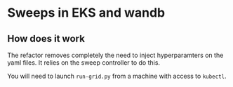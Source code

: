# Sweeps in EKS and wandb


## How does it work

The refactor removes completely the need to inject hyperparamters on the yaml files. It relies on the sweep controller to do this.

You will need to launch `run-grid.py` from a machine with access to `kubectl`.
